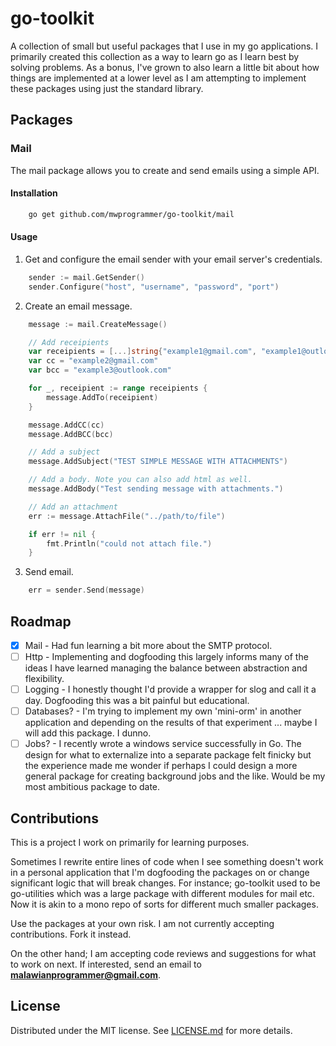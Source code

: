 # go-toolkit

A collection of small but useful packages that I use in my go applications. I primarily created this collection as a way to learn go as I learn best by solving problems. As a bonus, I've grown to also learn a little bit about how things are implemented at a lower level as I am attempting to implement these packages using just the standard library.

## Packages

### Mail

The mail package allows you to create and send emails using a simple API.

#### Installation

```bash
    go get github.com/mwprogrammer/go-toolkit/mail
```

#### Usage

1. Get and configure the email sender with your email server's credentials.

```go
    sender := mail.GetSender()
    sender.Configure("host", "username", "password", "port")
```

2. Create an email message.

```go
    message := mail.CreateMessage()

    // Add receipients
    var receipients = [...]string{"example1@gmail.com", "example1@outlook.com"}
    var cc = "example2@gmail.com"
    var bcc = "example3@outlook.com"

    for _, receipient := range receipients {
        message.AddTo(receipient)
    }

    message.AddCC(cc)
    message.AddBCC(bcc)

    // Add a subject
    message.AddSubject("TEST SIMPLE MESSAGE WITH ATTACHMENTS")

    // Add a body. Note you can also add html as well.
    message.AddBody("Test sending message with attachments.")

    // Add an attachment
    err := message.AttachFile("../path/to/file")

    if err != nil {
        fmt.Println("could not attach file.")
    }

```

3. Send email.

```go
    err = sender.Send(message)
```

## Roadmap

-   [x] Mail - Had fun learning a bit more about the SMTP protocol.
-   [ ] Http - Implementing and dogfooding this largely informs many of the ideas I have learned managing the balance between abstraction and flexibility.
-   [ ] Logging - I honestly thought I'd provide a wrapper for slog and call it a day. Dogfooding this was a bit painful but educational.
-   [ ] Databases? - I'm trying to implement my own 'mini-orm' in another application and depending on the results of that experiment ... maybe I will add this package. I dunno.
-   [ ] Jobs? - I recently wrote a windows service successfully in Go. The design for what to externalize into a separate package felt finicky but the experience made me wonder if perhaps I could design a more general package for creating background jobs and the like. Would be my most ambitious package to date.

## Contributions

This is a project I work on primarily for learning purposes. 

Sometimes I rewrite entire lines of code when I see something doesn't work in a personal application that I'm dogfooding the packages on or change significant logic that will break changes. For instance; go-toolkit used to be go-utilities which was a large package with different modules for mail etc. Now it is akin to a mono repo of sorts for different much smaller packages. 

Use the packages at your own risk. I am not currently accepting contributions. Fork it instead.

On the other hand; I am accepting code reviews and suggestions for what to work on next. If interested, send an email to **malawianprogrammer@gmail.com**. 

## License

Distributed under the MIT license. See [LICENSE.md](LICENSE.md) for more details.
